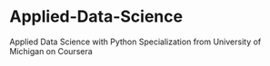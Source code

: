 # Applied-Data-Science
Applied Data Science with Python Specialization from University of Michigan on Coursera
